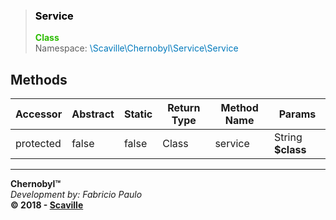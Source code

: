 > ### <span style='color:#000000'>Service</span>
> <span style='color:#2cbc00'>**Class**</span><br/>
> <span style='font-size:14px'>Namespace:</span> <span style='color:#0079bc'>\Scaville\Chernobyl\Service\Service</span><br/>

## Methods

Accessor | Abstract | Static | Return Type | Method Name | Params
--- | --- | --- | --- | --- | ---
| protected | false | false | Class | service | String **$class**

---
**Chernobyl™**<br/>
_Development by: Fabricio Paulo_<br/>
**© 2018 - <a href='http://www.scaville.com'>Scaville</a>**